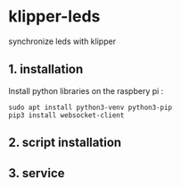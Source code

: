 # klipper-leds
synchronize leds with klipper

## 1. installation

Install python libraries on the raspbery pi :
```
sudo apt install python3-venv python3-pip
pip3 install websocket-client
```

## 2. script installation

## 3. service
